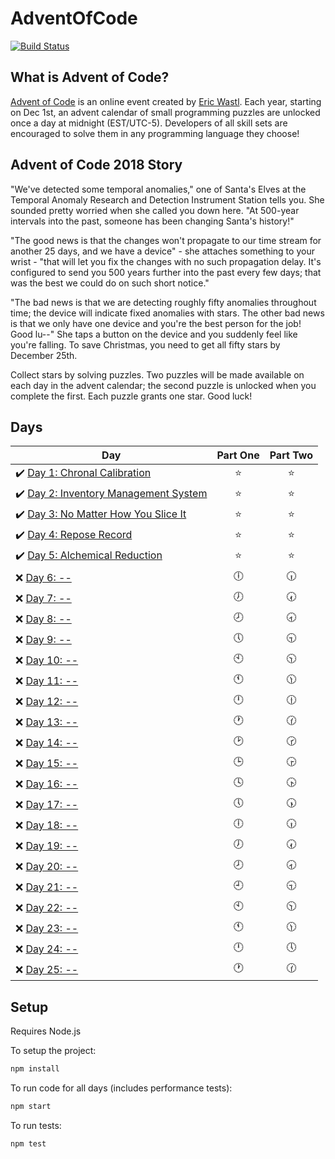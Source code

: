 # AdventOfCode

[![Build Status](https://travis-ci.org/FallDownTheSystem/AdventOfCode.svg?branch=master)](https://travis-ci.org/FallDownTheSystem/AdventOfCode)

## What is Advent of Code?

[Advent of Code](http://adventofcode.com) is an online event created by [Eric Wastl](https://twitter.com/ericwastl). Each year, starting on Dec 1st, an advent calendar of small programming puzzles are unlocked once a day at midnight (EST/UTC-5). Developers of all skill sets are encouraged to solve them in any programming language they choose!

## Advent of Code 2018 Story

"We've detected some temporal anomalies," one of Santa's Elves at the Temporal Anomaly Research and Detection Instrument Station tells you. She sounded pretty worried when she called you down here. "At 500-year intervals into the past, someone has been changing Santa's history!"

"The good news is that the changes won't propagate to our time stream for another 25 days, and we have a device" - she attaches something to your wrist - "that will let you fix the changes with no such propagation delay. It's configured to send you 500 years further into the past every few days; that was the best we could do on such short notice."

"The bad news is that we are detecting roughly fifty anomalies throughout time; the device will indicate fixed anomalies with stars. The other bad news is that we only have one device and you're the best person for the job! Good lu--" She taps a button on the device and you suddenly feel like you're falling. To save Christmas, you need to get all fifty stars by December 25th.

Collect stars by solving puzzles. Two puzzles will be made available on each day in the advent calendar; the second puzzle is unlocked when you complete the first. Each puzzle grants one star. Good luck!

## Days

| Day                                                                                                         | Part One | Part Two |
| ----------------------------------------------------------------------------------------------------------- | :------: | :------: |
| ✔️ [Day 1: Chronal Calibration](https://github.com/FallDownTheSystem/AdventOfCode/tree/master/day1)         |   ⭐️    |   ⭐️    |
| ✔️ [Day 2: Inventory Management System](https://github.com/FallDownTheSystem/AdventOfCode/tree/master/day2) |   ⭐️    |   ⭐️    |
| ✔️ [Day 3: No Matter How You Slice It](https://github.com/FallDownTheSystem/AdventOfCode/tree/master/day3)  |   ⭐️    |   ⭐️    |
| ✔️ [Day 4: Repose Record](https://github.com/FallDownTheSystem/AdventOfCode/tree/master/day4)               |   ⭐️    |   ⭐️    |
| ✔️ [Day 5: Alchemical Reduction](https://github.com/FallDownTheSystem/AdventOfCode/tree/master/day5)        |   ⭐️    |   ⭐️    |
| ❌ [Day 6: --]()                                                                                            |    🕕    |    🕡    |
| ❌ [Day 7: --]()                                                                                            |    🕖    |    🕢    |
| ❌ [Day 8: --]()                                                                                            |    🕗    |    🕣    |
| ❌ [Day 9: --]()                                                                                            |    🕔    |    🕤    |
| ❌ [Day 10: --]()                                                                                           |    🕙    |    🕥    |
| ❌ [Day 11: --]()                                                                                           |    🕚    |    🕦    |
| ❌ [Day 12: --]()                                                                                           |    🕛    |    🕧    |
| ❌ [Day 13: --]()                                                                                           |    🕐    |    🕜    |
| ❌ [Day 14: --]()                                                                                           |    🕑    |    🕝    |
| ❌ [Day 15: --]()                                                                                           |    🕒    |    🕞    |
| ❌ [Day 16: --]()                                                                                           |    🕓    |    🕟    |
| ❌ [Day 17: --]()                                                                                           |    🕔    |    🕠    |
| ❌ [Day 18: --]()                                                                                           |    🕕    |    🕡    |
| ❌ [Day 19: --]()                                                                                           |    🕖    |    🕢    |
| ❌ [Day 20: --]()                                                                                           |    🕗    |    🕣    |
| ❌ [Day 21: --]()                                                                                           |    🕘    |    🕤    |
| ❌ [Day 22: --]()                                                                                           |    🕙    |    🕥    |
| ❌ [Day 23: --]()                                                                                           |    🕚    |    🕦    |
| ❌ [Day 24: --]()                                                                                           |    🕛    |    🕔    |
| ❌ [Day 25: --]()                                                                                           |    🕐    |    🕜    |

## Setup

Requires Node.js

To setup the project:

```js
npm install
```

To run code for all days (includes performance tests):

```js
npm start
```

To run tests:

```js
npm test
```
